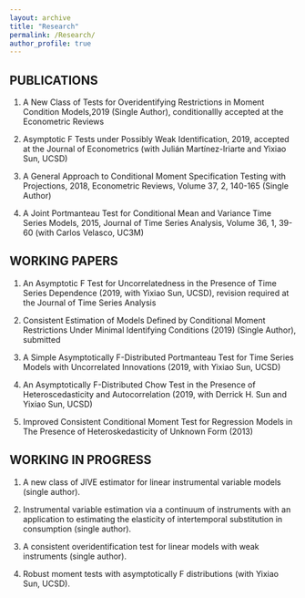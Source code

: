 ```yaml
---
layout: archive
title: "Research"
permalink: /Research/
author_profile: true
---
```

## PUBLICATIONS

1. A New Class of Tests for Overidentifying Restrictions in Moment Condition Models,2019 (Single Author), conditionallly accepted at the Econometric Reviews

2. Asymptotic F Tests under Possibly Weak Identification, 2019, accepted at the Journal of Econometrics	(with Julián Martínez-Iriarte and Yixiao Sun, UCSD)

3. A General Approach to Conditional Moment Specification Testing with Projections, 2018, Econometric Reviews, Volume 37, 2, 140-165 (Single Author)

4.	A Joint Portmanteau Test for Conditional Mean and Variance Time Series Models, 2015, Journal of Time Series Analysis, Volume 36, 1, 39-60 (with Carlos Velasco, UC3M)

## WORKING PAPERS

1.	An Asymptotic F Test for Uncorrelatedness in the Presence of Time Series Dependence (2019, with Yixiao Sun, UCSD), revision required at the Journal of Time Series Analysis

2.	Consistent Estimation of Models Defined by Conditional Moment Restrictions Under Minimal Identifying Conditions (2019) (Single Author), submitted

3.	A Simple Asymptotically F-Distributed Portmanteau Test for Time Series Models with Uncorrelated Innovations (2019, with Yixiao Sun, UCSD)

4.  An Asymptotically F-Distributed Chow Test in the Presence of Heteroscedasticity and Autocorrelation (2019, with Derrick H. Sun and Yixiao Sun, UCSD)

5.	Improved Consistent Conditional Moment Test for Regression Models in The Presence   of Heteroskedasticity of Unknown Form (2013)

## WORKING  IN PROGRESS

1.	A new class of JIVE estimator for linear instrumental variable models (single author).

2.	Instrumental variable estimation via a continuum of instruments with an application to estimating the elasticity of intertemporal substitution in consumption (single author).

3.	A consistent overidentification test for linear models with weak instruments (single author).

4.	Robust moment tests with asymptotically F distributions (with Yixiao Sun, UCSD).
